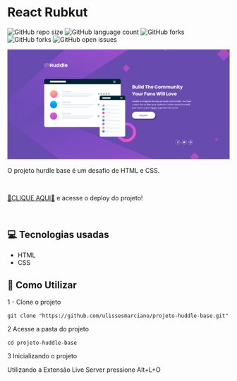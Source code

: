 # React Rubkut

![GitHub repo size](https://img.shields.io/github/repo-size/ulissesmarciano/projeto-huddle-base?style=for-the-badge)
![GitHub language count](https://img.shields.io/github/languages/count/ulissesmarciano/projeto-huddle-base?style=for-the-badge)
![GitHub forks](https://img.shields.io/github/forks/ulissesmarciano/projeto-huddle-base?style=for-the-badge)
![GitHub forks](https://img.shields.io/github/forks/ulissesmarciano/projeto-huddle-base?style=for-the-badge)
![GitHub open issues](https://img.shields.io/github/issues/ulissesmarciano/projeto-huddle-base?style=for-the-badge)

<img src="./src/readme/imagem.png" alt="Imagem do projeto">


<br>


O projeto hurdle base é um desafio de HTML e CSS.

<br>

<a href="https://projeto-huddle-base.vercel.app/" target="_blank">🎁CLIQUE AQUI🎁</a> e acesse o deploy do projeto!

<br>

## 💻 Tecnologias usadas
- HTML
- CSS


## 🚀 Como Utilizar

1 - Clone o projeto

```
git clone "https://github.com/ulissesmarciano/projeto-huddle-base.git"
```
2 Acesse a pasta do projeto

```
cd projeto-huddle-base
```

3 Inicializando o projeto


Utilizando a Extensão Live Server pressione Alt+L+O


